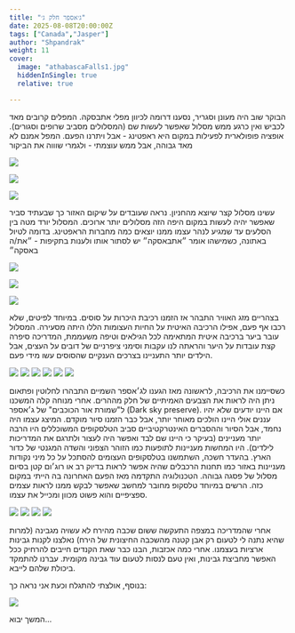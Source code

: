 ```yaml
---
title: "ג׳אספר חלק ג׳"
date: 2025-08-08T20:00:00Z
tags: ["Canada","Jasper"]
author: "Shpandrak"
weight: 11
cover:
  image: "athabascaFalls1.jpg"
  hiddenInSingle: true
  relative: true

---
```


הבוקר שוב היה מעונן וסגריר, נסענו דרומה לכיוון מפלי אתבסקה. המפלים קרובים מאד לכביש ואין כרגע ממש מסלול שאפשר לעשות שם (המסלולים מסביב שרופים וסגורים). אופציה פופולארית לפעילות במקום היא ראפטינג - אבל ויתרנו הפעם. המפל אמנם לא מאד גבוהה, אבל ממש עוצמתי - ולגמרי שוווה את הביקור

![](athabascaFalls1.jpg)

![](athabascaFalls2.jpg)

![](athabascaFalls3.jpg)

עשינו מסלול קצר שיוצא מהחניון. נראה שעובדים על שיקום האזור כך שבעתיד סביר שאפשר יהיה לעשות במקום היפה הזה מסלולים יותר ארוכים. המסלול יורד מטה בין הסלעים עד שמגיע לנהר עצמו ממנו יוצאים כמה מחברות הראפטינג. בדומה לטיול באתונה, כשמישהו אומר ״אתבאסקה״ יש לסתור אותו ולענות בתקיפות - ״את/ה באסקה״

![](athabascaFalls4.jpg)

![](athabascaFalls5.jpg)

![](athabascaFalls6.jpg)

בצהריים מזג האוויר התבהר אז הזמנו רכיבת היכרות על סוסים. במיוחד לפיטים, שלא רכבו אף פעם, אפילו הרכיבה האיטית על החיות העצומות הללו היתה מסעירה. המסלול עובר ביער ברכיבה איטית המתאימה לכל הגילאים וטיפה משעממת, המדריכה סיפרה קצת עובדות על היער והראתה לנו עקבות וסימני ציפרניים של דובים על העצים, אבל הילדים יותר התעניינו בצרכים הענקיים שהסוסים עשו מידי פעם.

![](horses1.jpg)
![](horses2.jpg)
![](horses3.jpg)
![](horses4.jpg)
![](horses5.jpg)
![](horses6.jpg)

כשסיימנו את הרכיבה, לראשונה מאז הגענו לג׳אספר השמיים התבהרו לחלוטין ופתאום ניתן היה לראות את הצבעים האמיתיים של חלק מההרים. אחרי מנוחה קלה המשכנו ל"שמורת אור הכוכבים" של ג׳אספר (Dark sky preserve). אם היינו יודעים שלא יהיו עננים אולי היינו הולכים מאוחר יותר, אבל כבר הזמנו סיור מוקדם. המיצג עצמו היה נחמד, אבל הסיור וההסברים האינטרקטיביים סביב הטלסקופים המשוכללים היו הרבה יותר מעניינים (בעיקר כי היינו שם לבד ואפשר היה לעצור ולתרגם את המדריכות לילדים). היו המחשות מעניינות לתופעות כמו הזוהר הצפוני והשדה המגנטי של כדור הארץ. בהעדר חשכה, השתמשנו בטלסקופים העצומים להסתכל על כל מיני נקודות מעניינות באזור כמו תחנות הרכבלים שהיה אפשר לראות בדיוק רב או רוג׳ום קטן בסיום מסלול של פסגה גבוהה. הטכנולוגיה התקדמה מאז הפעם האחרונה בה הייתי במקום כזה. הרשים במיוחד טלסקופ מחובר למחשב שאפשר לבקש ממנו לראות עצמים ספציפיים והוא פשוט מכוון ומכייל את עצמו.

![](clearSky.jpg)
![](elk.jpg)
![](observatory1.jpg)
![](observatory2.jpg)

אחרי שהמדריכה במצפה התעקשה ששום שכבה מהירח לא עשויה מגבינה (למרות שהיא נתנה לי לטעום רק אבן קטנה מהשכבה החיצונית של הירח) נאלצנו לקנות גבינות ארציות בעצמנו. אחרי כמה אכזבות, הבנו כבר שאת הקנדים חייבים להרחיק ככל האפשר מחביצת גבינות, ואין טעם לנסות לטעום עוד גבינה מקומית. עברנו להתמקד ביכולת שלהם לייבא.

בנוסף, אולצתי להתגלח וכעת אני נראה כך:

![](dinner.jpg)

המשך יבוא...
